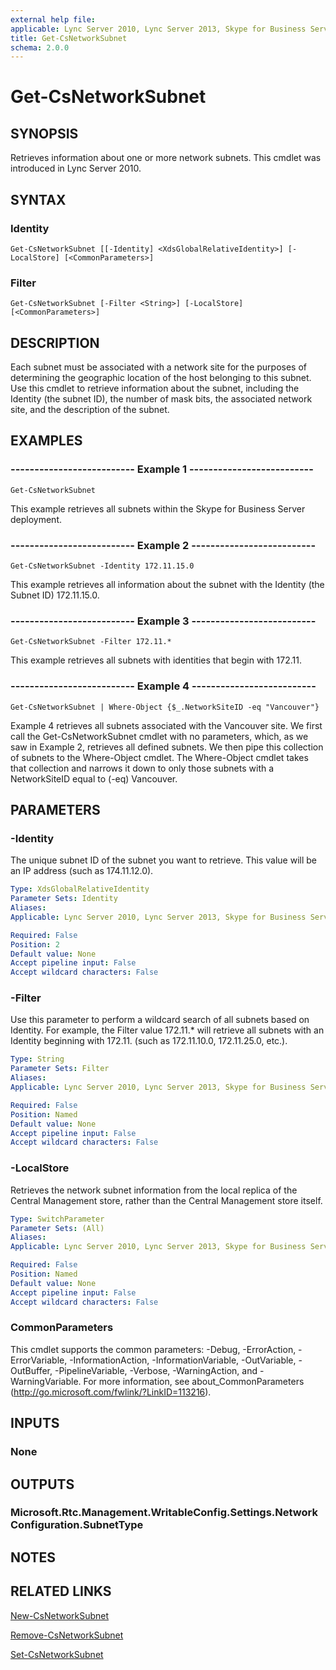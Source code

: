 ```yaml
---
external help file: 
applicable: Lync Server 2010, Lync Server 2013, Skype for Business Server 2015, Skype for Business Server 2019
title: Get-CsNetworkSubnet
schema: 2.0.0
---
```


# Get-CsNetworkSubnet

## SYNOPSIS
Retrieves information about one or more network subnets.
This cmdlet was introduced in Lync Server 2010.


## SYNTAX

### Identity
```
Get-CsNetworkSubnet [[-Identity] <XdsGlobalRelativeIdentity>] [-LocalStore] [<CommonParameters>]
```

### Filter
```
Get-CsNetworkSubnet [-Filter <String>] [-LocalStore] [<CommonParameters>]
```

## DESCRIPTION
Each subnet must be associated with a network site for the purposes of determining the geographic location of the host belonging to this subnet.
Use this cmdlet to retrieve information about the subnet, including the Identity (the subnet ID), the number of mask bits, the associated network site, and the description of the subnet.


## EXAMPLES

### -------------------------- Example 1 --------------------------
```
Get-CsNetworkSubnet
```

This example retrieves all subnets within the Skype for Business Server deployment.

### -------------------------- Example 2 --------------------------
```
Get-CsNetworkSubnet -Identity 172.11.15.0
```

This example retrieves all information about the subnet with the Identity (the Subnet ID) 172.11.15.0.

### -------------------------- Example 3 --------------------------
```
Get-CsNetworkSubnet -Filter 172.11.*
```

This example retrieves all subnets with identities that begin with 172.11.

### -------------------------- Example 4 --------------------------
```
Get-CsNetworkSubnet | Where-Object {$_.NetworkSiteID -eq "Vancouver"}
```

Example 4 retrieves all subnets associated with the Vancouver site.
We first call the Get-CsNetworkSubnet cmdlet with no parameters, which, as we saw in Example 2, retrieves all defined subnets.
We then pipe this collection of subnets to the Where-Object cmdlet.
The Where-Object cmdlet takes that collection and narrows it down to only those subnets with a NetworkSiteID equal to (-eq) Vancouver.


## PARAMETERS

### -Identity
The unique subnet ID of the subnet you want to retrieve.
This value will be an IP address (such as 174.11.12.0).

```yaml
Type: XdsGlobalRelativeIdentity
Parameter Sets: Identity
Aliases: 
Applicable: Lync Server 2010, Lync Server 2013, Skype for Business Server 2015

Required: False
Position: 2
Default value: None
Accept pipeline input: False
Accept wildcard characters: False
```

### -Filter
Use this parameter to perform a wildcard search of all subnets based on Identity.
For example, the Filter value 172.11.* will retrieve all subnets with an Identity beginning with 172.11.
(such as 172.11.10.0, 172.11.25.0, etc.).

```yaml
Type: String
Parameter Sets: Filter
Aliases: 
Applicable: Lync Server 2010, Lync Server 2013, Skype for Business Server 2015

Required: False
Position: Named
Default value: None
Accept pipeline input: False
Accept wildcard characters: False
```

### -LocalStore
Retrieves the network subnet information from the local replica of the Central Management store, rather than the Central Management store itself.

```yaml
Type: SwitchParameter
Parameter Sets: (All)
Aliases: 
Applicable: Lync Server 2010, Lync Server 2013, Skype for Business Server 2015

Required: False
Position: Named
Default value: None
Accept pipeline input: False
Accept wildcard characters: False
```

### CommonParameters
This cmdlet supports the common parameters: -Debug, -ErrorAction, -ErrorVariable, -InformationAction, -InformationVariable, -OutVariable, -OutBuffer, -PipelineVariable, -Verbose, -WarningAction, and -WarningVariable. For more information, see about_CommonParameters (http://go.microsoft.com/fwlink/?LinkID=113216).


## INPUTS

### None


## OUTPUTS

### Microsoft.Rtc.Management.WritableConfig.Settings.NetworkConfiguration.SubnetType


## NOTES


## RELATED LINKS

[New-CsNetworkSubnet](New-CsNetworkSubnet.md)

[Remove-CsNetworkSubnet](Remove-CsNetworkSubnet.md)

[Set-CsNetworkSubnet](Set-CsNetworkSubnet.md)

